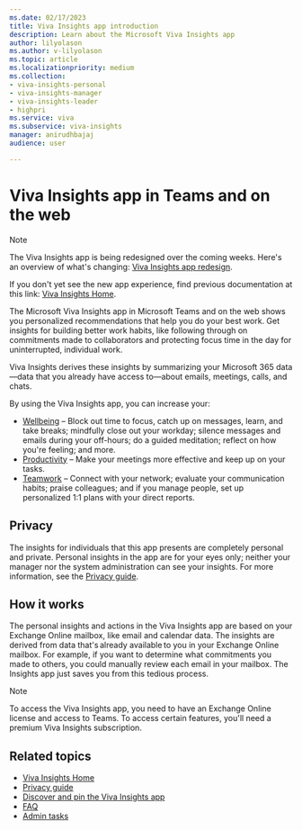 ```yaml
---
ms.date: 02/17/2023
title: Viva Insights app introduction
description: Learn about the Microsoft Viva Insights app 
author: lilyolason
ms.author: v-lilyolason
ms.topic: article
ms.localizationpriority: medium 
ms.collection: 
- viva-insights-personal
- viva-insights-manager
- viva-insights-leader
- highpri
ms.service: viva
ms.subservice: viva-insights
manager: anirudhbajaj
audience: user

---
```


# Viva Insights app in Teams and on the web

>[!Note]
>The Viva Insights app is being redesigned over the coming weeks. Here's an overview of what's changing: [Viva Insights app redesign](../personal/reference/viva-insights-app-redesign.md). 
>
>If you don't yet see the new app experience, find previous documentation at this link: [Viva Insights Home](./reference/viva-insights-home.md).

The Microsoft Viva Insights app in Microsoft Teams and on the web shows you personalized recommendations that help you do your best work. Get insights for building better work habits, like following through on commitments made to collaborators and protecting focus time in the day for uninterrupted, individual work.

Viva Insights derives these insights by summarizing your Microsoft 365 data&mdash;data that you already have access to&mdash;about emails, meetings, calls, and chats.

By using the Viva Insights app, you can increase your:

* [Wellbeing](wellbeing.md) &ndash; Block out time to focus, catch up on messages, learn, and take breaks; mindfully close out your workday; silence messages and emails during your off-hours; do a guided meditation; reflect on how you're feeling; and more.
* [Productivity](productivity.md) &ndash; Make your meetings more effective and keep up on your tasks.
* [Teamwork](teamwork.md) &ndash; Connect with your network; evaluate your communication habits; praise colleagues; and if you manage people, set up personalized 1:1 plans with your direct reports.

## Privacy

The insights for individuals that this app presents are completely personal and private. Personal insights in the app are for your eyes only; neither your manager nor the system administration can see your insights. For more information, see the [Privacy guide](privacy.md).

## How it works

The personal insights and actions in the Viva Insights app are based on your Exchange Online mailbox, like email and calendar data. The insights are derived from data that's already available to you in your Exchange Online mailbox. For example, if you want to determine what commitments you made to others, you could manually review each email in your mailbox. The Insights app just saves you from this tedious process.

>[!Note]
>To access the Viva Insights app, you need to have an Exchange Online license and access to Teams. To access certain features, you'll need a premium Viva Insights subscription.

## Related topics

* [Viva Insights Home](home.md)
* [Privacy guide](privacy.md)
* [Discover and pin the Viva Insights app](settings.md)
* [FAQ](faq.md)
* [Admin tasks](viva-teams-app-admin-tasks.md)

